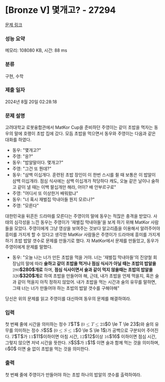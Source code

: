 # [Bronze V] 몇개고? - 27294 

[문제 링크](https://www.acmicpc.net/problem/27294) 

### 성능 요약

메모리: 108080 KB, 시간: 88 ms

### 분류

구현, 수학

### 제출 일자

2024년 8월 20일 02:28:18

### 문제 설명

<p>고려대학교 로봇융합관에서 MatKor Cup을 준비하던 주영이는 같이 초밥을 먹자는 동우의 말에 호랭이 초밥 집에 갔다. 모듬 초밥을 먹으면서 동우와 주영이는 다음과 같은 대화를 하였다.</p>

<ul>
	<li>동우: "몇개고?"</li>
	<li>주영: "응?"</li>
	<li>동우: "밥알말이다. 몇개고?"</li>
	<li>주영: "그건 또 뭔데?"</li>
	<li>동우: "삼백 이십개다. 훈련된 초밥 장인이 이 한번 스시를 쥘 때 보통은 이 밥알이 삼백 이십개라. 점심 식사에는 삼백 이십개가 적당하다 캐도, 오늘 같은 날이나 술하고 같이 낼 때는 이백 팔십개만 해라, 어이? 배 안부르구로"</li>
	<li>주영: "어디서 또 이상한거 배워왔냐"</li>
	<li>동우: "너 혹시 재벌집 막내아들 뭔지 모르나?"</li>
	<li>주영: "모른다"</li>
</ul>

<p>대한민국을 뒤흔든 드라마를 모른다는 주영이의 말에 동우는 적잖은 충격을 받았다. 사태의 심각성을 느낀 동우는 주영이가 '재벌집 막내아들'을 보게 하기 위해 MatKor 사람들을 모았다. 주영이에게 그냥 영상을 보여주는 것보다 알고리즘을 이용해서 알려주어야 흥미를 가지게 할 수 있다고 생각한 MatKor 사람들은 주영이가 드라마에 흥미를 가지게 하기 초밥 밥알 갯수로 문제를 만들기로 했다. 자 MatKor에서 문제를 만들었고, 동우가 주영이에게 문제를 말했다.</p>

<ul>
	<li>동우: "오늘 나는 너가 만든 초밥을 먹을 거야. 너는 '재벌집 막내아들'의 진양철 회장님의 말에 따라 <strong>술하고 같이 초밥을 먹거나 점심 식사가 아닐 때는 초밥의 밥알을 <mjx-container class="MathJax" jax="CHTML" style="font-size: 109%; position: relative;"><mjx-math class="MJX-TEX" aria-hidden="true"><mjx-mn class="mjx-n"><mjx-c class="mjx-c32"></mjx-c><mjx-c class="mjx-c38"></mjx-c><mjx-c class="mjx-c30"></mjx-c></mjx-mn></mjx-math><mjx-assistive-mml unselectable="on" display="inline"><math xmlns="http://www.w3.org/1998/Math/MathML"><mn>280</mn></math></mjx-assistive-mml><span aria-hidden="true" class="no-mathjax mjx-copytext">$280$</span></mjx-container>개로</strong> 하며, <strong>점심 식사이면서 술과 같이 먹지 않을때는 초밥의 밥알을 <mjx-container class="MathJax" jax="CHTML" style="font-size: 109%; position: relative;"><mjx-math class="MJX-TEX" aria-hidden="true"><mjx-mn class="mjx-n"><mjx-c class="mjx-c33"></mjx-c><mjx-c class="mjx-c32"></mjx-c><mjx-c class="mjx-c30"></mjx-c></mjx-mn></mjx-math><mjx-assistive-mml unselectable="on" display="inline"><math xmlns="http://www.w3.org/1998/Math/MathML"><mn>320</mn></math></mjx-assistive-mml><span aria-hidden="true" class="no-mathjax mjx-copytext">$320$</span></mjx-container>개</strong>로 하여 초밥을 만들어야 해, 근데, 내가 초밥을 언제 먹을지, 혹은 술과 같이 먹을지 아직 정하지 않았어. 내가 초밥을 먹는 시간과 술의 유무를 말하면, 그때 너는 너가 만들어야 하는 초밥의 밥알 갯수를 구해야해"</li>
</ul>

<p>당신은 위의 문제를 읽고 주영이를 대신하여 동우의 문제를 해결하여라.</p>

### 입력 

 <p>첫 번째 줄에 시간을 의미하는 정수 <mjx-container class="MathJax" jax="CHTML" style="font-size: 109%; position: relative;"><mjx-math class="MJX-TEX" aria-hidden="true"><mjx-mi class="mjx-i"><mjx-c class="mjx-c1D447 TEX-I"></mjx-c></mjx-mi></mjx-math><mjx-assistive-mml unselectable="on" display="inline"><math xmlns="http://www.w3.org/1998/Math/MathML"><mi>T</mi></math></mjx-assistive-mml><span aria-hidden="true" class="no-mathjax mjx-copytext">$T$</span></mjx-container> (<mjx-container class="MathJax" jax="CHTML" style="font-size: 109%; position: relative;"><mjx-math class="MJX-TEX" aria-hidden="true"><mjx-mn class="mjx-n"><mjx-c class="mjx-c30"></mjx-c></mjx-mn><mjx-mo class="mjx-n" space="4"><mjx-c class="mjx-c2264"></mjx-c></mjx-mo><mjx-mi class="mjx-i" space="4"><mjx-c class="mjx-c1D447 TEX-I"></mjx-c></mjx-mi><mjx-mo class="mjx-n" space="4"><mjx-c class="mjx-c2264"></mjx-c></mjx-mo><mjx-mn class="mjx-n" space="4"><mjx-c class="mjx-c32"></mjx-c><mjx-c class="mjx-c33"></mjx-c></mjx-mn></mjx-math><mjx-assistive-mml unselectable="on" display="inline"><math xmlns="http://www.w3.org/1998/Math/MathML"><mn>0</mn><mo>≤</mo><mi>T</mi><mo>≤</mo><mn>23</mn></math></mjx-assistive-mml><span aria-hidden="true" class="no-mathjax mjx-copytext">$0 \le T \le 23$</span></mjx-container>)와 술의 유무를 의미하는 정수 <mjx-container class="MathJax" jax="CHTML" style="font-size: 109%; position: relative;"><mjx-math class="MJX-TEX" aria-hidden="true"><mjx-mi class="mjx-i"><mjx-c class="mjx-c1D446 TEX-I"></mjx-c></mjx-mi></mjx-math><mjx-assistive-mml unselectable="on" display="inline"><math xmlns="http://www.w3.org/1998/Math/MathML"><mi>S</mi></math></mjx-assistive-mml><span aria-hidden="true" class="no-mathjax mjx-copytext">$S$</span></mjx-container> (<mjx-container class="MathJax" jax="CHTML" style="font-size: 109%; position: relative;"><mjx-math class="MJX-TEX" aria-hidden="true"><mjx-mn class="mjx-n"><mjx-c class="mjx-c30"></mjx-c></mjx-mn><mjx-mo class="mjx-n" space="4"><mjx-c class="mjx-c2264"></mjx-c></mjx-mo><mjx-mi class="mjx-i" space="4"><mjx-c class="mjx-c1D446 TEX-I"></mjx-c></mjx-mi><mjx-mo class="mjx-n" space="4"><mjx-c class="mjx-c2264"></mjx-c></mjx-mo><mjx-mn class="mjx-n" space="4"><mjx-c class="mjx-c31"></mjx-c></mjx-mn></mjx-math><mjx-assistive-mml unselectable="on" display="inline"><math xmlns="http://www.w3.org/1998/Math/MathML"><mn>0</mn><mo>≤</mo><mi>S</mi><mo>≤</mo><mn>1</mn></math></mjx-assistive-mml><span aria-hidden="true" class="no-mathjax mjx-copytext">$0 \le S \le 1$</span></mjx-container>)가 공백으로 구분되어 주어진다. <mjx-container class="MathJax" jax="CHTML" style="font-size: 109%; position: relative;"><mjx-math class="MJX-TEX" aria-hidden="true"><mjx-mi class="mjx-i"><mjx-c class="mjx-c1D447 TEX-I"></mjx-c></mjx-mi></mjx-math><mjx-assistive-mml unselectable="on" display="inline"><math xmlns="http://www.w3.org/1998/Math/MathML"><mi>T</mi></math></mjx-assistive-mml><span aria-hidden="true" class="no-mathjax mjx-copytext">$T$</span></mjx-container>가 <mjx-container class="MathJax" jax="CHTML" style="font-size: 109%; position: relative;"><mjx-math class="MJX-TEX" aria-hidden="true"><mjx-mn class="mjx-n"><mjx-c class="mjx-c31"></mjx-c><mjx-c class="mjx-c31"></mjx-c></mjx-mn></mjx-math><mjx-assistive-mml unselectable="on" display="inline"><math xmlns="http://www.w3.org/1998/Math/MathML"><mn>11</mn></math></mjx-assistive-mml><span aria-hidden="true" class="no-mathjax mjx-copytext">$11$</span></mjx-container>이하이면 아침 시간, <mjx-container class="MathJax" jax="CHTML" style="font-size: 109%; position: relative;"><mjx-math class="MJX-TEX" aria-hidden="true"><mjx-mn class="mjx-n"><mjx-c class="mjx-c31"></mjx-c><mjx-c class="mjx-c32"></mjx-c></mjx-mn></mjx-math><mjx-assistive-mml unselectable="on" display="inline"><math xmlns="http://www.w3.org/1998/Math/MathML"><mn>12</mn></math></mjx-assistive-mml><span aria-hidden="true" class="no-mathjax mjx-copytext">$12$</span></mjx-container>이상 <mjx-container class="MathJax" jax="CHTML" style="font-size: 109%; position: relative;"><mjx-math class="MJX-TEX" aria-hidden="true"><mjx-mn class="mjx-n"><mjx-c class="mjx-c31"></mjx-c><mjx-c class="mjx-c36"></mjx-c></mjx-mn></mjx-math><mjx-assistive-mml unselectable="on" display="inline"><math xmlns="http://www.w3.org/1998/Math/MathML"><mn>16</mn></math></mjx-assistive-mml><span aria-hidden="true" class="no-mathjax mjx-copytext">$16$</span></mjx-container> 이하이면 점심 시간, 그렇지 않으면 저녁 시간을 뜻한다. <mjx-container class="MathJax" jax="CHTML" style="font-size: 109%; position: relative;"><mjx-math class="MJX-TEX" aria-hidden="true"><mjx-mi class="mjx-i"><mjx-c class="mjx-c1D446 TEX-I"></mjx-c></mjx-mi></mjx-math><mjx-assistive-mml unselectable="on" display="inline"><math xmlns="http://www.w3.org/1998/Math/MathML"><mi>S</mi></math></mjx-assistive-mml><span aria-hidden="true" class="no-mathjax mjx-copytext">$S$</span></mjx-container>가 <mjx-container class="MathJax" jax="CHTML" style="font-size: 109%; position: relative;"><mjx-math class="MJX-TEX" aria-hidden="true"><mjx-mn class="mjx-n"><mjx-c class="mjx-c31"></mjx-c></mjx-mn></mjx-math><mjx-assistive-mml unselectable="on" display="inline"><math xmlns="http://www.w3.org/1998/Math/MathML"><mn>1</mn></math></mjx-assistive-mml><span aria-hidden="true" class="no-mathjax mjx-copytext">$1$</span></mjx-container> 이면 술과 함께 먹는 것을 의미하며, <mjx-container class="MathJax" jax="CHTML" style="font-size: 109%; position: relative;"><mjx-math class="MJX-TEX" aria-hidden="true"><mjx-mn class="mjx-n"><mjx-c class="mjx-c30"></mjx-c></mjx-mn></mjx-math><mjx-assistive-mml unselectable="on" display="inline"><math xmlns="http://www.w3.org/1998/Math/MathML"><mn>0</mn></math></mjx-assistive-mml><span aria-hidden="true" class="no-mathjax mjx-copytext">$0$</span></mjx-container> 이면 술 없이 초밥을 먹는 것을 의미한다.</p>

### 출력 

 <p>첫 번째 줄에 주영이가 만들어야 하는 초밥 하나의 밥알의 갯수를 출력하여라.</p>

